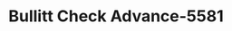 ---
f_zip-code: 40129
f_state-code: KY
title: Bullitt Check Advance-5581
f_phone: 502-957-6002
f_city-only: Hillview
f_address: 135 Marketplace Drive Hillview
f_location-unique-id: '5581'
slug: bullitt-check-advance-5581
updated-on: '2024-05-30T13:46:58.046Z'
created-on: '2024-05-30T13:36:59.803Z'
published-on: '2024-05-30T13:54:32.469Z'
f_city-state: cms/city/hillview-ky.md
f_company: cms/company/bullitt-check-advance.md
f_state: cms/state/kentucky.md
layout: '[payday-loan].html'
tags: payday-loan
---
